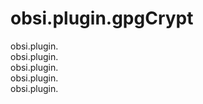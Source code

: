 # obsi.plugin.gpgCrypt
  
obsi.plugin.  
obsi.plugin.  
obsi.plugin.  
obsi.plugin.  
obsi.plugin.  


